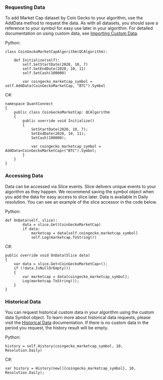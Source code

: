 ### Requesting Data
To add Market Cap dataset by Coin Gecko to your algorithm, use the AddData method to request the data. As with all datasets, you should save a reference to your symbol for easy use later in your algorithm. For detailed documentation on using custom data, see [Importing Custom Data](https://www.quantconnect.com/docs/algorithm-reference/importing-custom-data).

Python:
```
class CoinGeckoMarketCapAlgorithm(QCAlgorithm):

    def Initialize(self):
        self.SetStartDate(2020, 10, 7)
        self.SetEndDate(2020, 10, 11)
        self.SetCash(100000)

        var coingecko_marketcap_symbol = self.AddData(CoinGeckoMarketCap, "BTC").Symbol
```

C#:
```
namespace QuantConnect
{
    public class CoinGeckoMarketCap: QCAlgorithm
    {
        public override void Initialize()
        {
            SetStartDate(2020, 10, 7);
            SetEndDate(2020, 10, 11);
            SetCash(100000);

            var coingecko_marketcap_symbol = AddData<CoinGeckoMarketCap>("BTC").Symbol;
        }
    }
}
```

### Accessing Data
Data can be accessed via Slice events. Slice delivers unique events to your algorithm as they happen. We recommend saving the symbol object when you add the data for easy access to slice later. Data is available in Daily resolution. You can see an example of the slice accessor in the code below.

Python:
```
def OnData(self, slice):
        data = slice.Get(CoinGeckoMarketCap)
        if data:
            marketcap = data[self.coingecko_marketcap_symbol]
            self.Log(marketcap.ToString())
```

C#:
```
public override void OnData(Slice data)
{
    var data = slice.Get<CoinGeckoMarketCap>();
    if (!data.IsNullOrEmpty())
    {
        var marketcap = data[coingecko_marketcap_symbol];
        Log(marketcap.ToString());
    }
}
```


### Historical Data
You can request historical custom data in your algorithm using the custom data Symbol object. To learn more about historical data requests, please visit the [Historical Data](https://www.quantconnect.com/docs/algorithm-reference/historical-data) documentation. If there is no custom data in the period you request, the history result will be empty.

Python:
```
history = self.History(coingecko_marketcap_symbol, 10, Resolution.Daily)
```

C#:
```
var history = History(new[]{coingecko_marketcap_symbol}, 10, Resolution.Daily);
```
